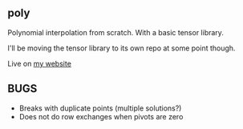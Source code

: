 ## poly

Polynomial interpolation from scratch. With a basic tensor library.

I'll be moving the tensor library to its own repo at some point though.

Live on [my website](https://uli.rocks/p/poly)


## BUGS
- Breaks with duplicate points (multiple solutions?)
- Does not do row exchanges when pivots are zero

